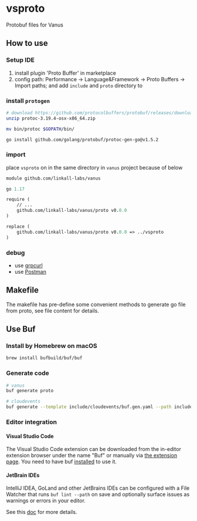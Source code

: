 # vsproto

Protobuf files for Vanus

## How to use

### Setup IDE

1. install plugin 'Proto Buffer' in marketplace
2. config path: Performance -> Language&Framework -> Proto Buffers -> Import paths;
   and add `include` and `proto` directory to

### install `protogen`

```bash
# download https://github.com/protocolbuffers/protobuf/releases/download/v3.19.4/protoc-3.19.4-osx-x86_64.zip
unzip protoc-3.19.4-osx-x86_64.zip

mv bin/protoc $GOPATH/bin/ 

go install github.com/golang/protobuf/protoc-gen-go@v1.5.2
```

### import

place `vsproto` on in the same directory in `vanus` project because of below

```go.mod
module github.com/linkall-labs/vanus

go 1.17

require (
	// ...
	github.com/linkall-labs/vanus/proto v0.0.0
)

replace (
	github.com/linkall-labs/vanus/proto v0.0.0 => ../vsproto
)
```

### debug

- use [grpcurl](https://github.com/fullstorydev/grpcurl)
- use [Postman](https://www.postman.com/)

## Makefile

The makefile has pre-define some convenient methods to generate go file from proto,
see file content for details.

## Use Buf

### Install by Homebrew on macOS

```bash
brew install bufbuild/buf/buf
```

### Generate code

```bash
# vanus
buf generate proto

# cloudevents
buf generate --template include/cloudevents/buf.gen.yaml --path include/cloudevents
```

### Editor integration

#### Visual Studio Code

The Visual Studio Code extension can be downloaded from the in-editor extension browser under the name "Buf" or manually via [the extension page](https://marketplace.visualstudio.com/items?itemName=bufbuild.vscode-buf). You need to have buf [installed](https://docs.buf.build/installation) to use it.

#### JetBrain IDEs

IntelliJ IDEA, GoLand and other JetBrains IDEs can be configured with a File Watcher that runs `buf lint --path` on save and optionally surface issues as warnings or errors in your editor.

See this [doc](https://docs.buf.build/editor-integration#jetbrains-ides) for more details.
